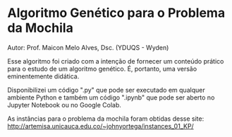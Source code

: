 # Algoritmo Genético para o Problema da Mochila
Autor: Prof. Maicon Melo Alves, Dsc. (YDUQS - Wyden)

Esse algoritmo foi criado com a intenção de fornecer um conteúdo prático para o estudo de um algoritmo genético. É, portanto, uma versão eminentemente didática. 

Disponibilizei um código ".py" que pode ser executado em qualquer ambiente Python e também um código ".ipynb" que pode ser aberto no Jupyter Notebook ou no Google Colab. 

As instâncias para o problema da mochila foram obtidas desse site: http://artemisa.unicauca.edu.co/~johnyortega/instances_01_KP/
